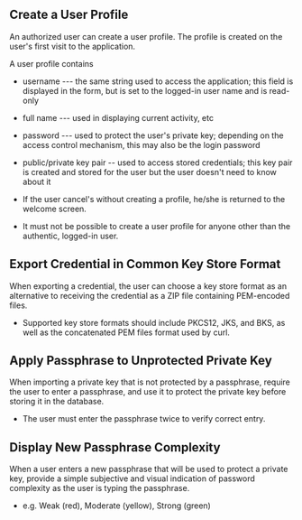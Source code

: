 Create a User Profile
---------------------

An authorized user can create a user profile.  The profile is created on the
user's first visit to the application.

A user profile contains
* username --- the same string used to access the application; this field
  is displayed in the form, but is set to the logged-in user name and is
  read-only
* full name --- used in displaying current activity, etc
* password --- used to protect the user's private key; depending on the 
  access control mechanism, this may also be the login password
* public/private key pair -- used to access stored credentials; this key pair
  is created and stored for the user but the user doesn't need to know about it

* If the user cancel's without creating a profile, he/she is returned to the
  welcome screen.
* It must not be possible to create a user profile for anyone other than the
  authentic, logged-in user.


Export Credential in Common Key Store Format
--------------------------------------------

When exporting a credential, the user can choose a key store format as an
alternative to receiving the credential as a ZIP file containing PEM-encoded
files.

* Supported key store formats should include PKCS12, JKS, and BKS, as well as 
  the concatenated PEM files format used by curl.


Apply Passphrase to Unprotected Private Key
-------------------------------------------

When importing a private key that is not protected by a passphrase, require
the user to enter a passphrase, and use it to protect the private key before
storing it in the database.

* The user must enter the passphrase twice to verify correct entry.


Display New Passphrase Complexity
---------------------------------

When a user enters a new passphrase that will be used to protect a private 
key, provide a simple subjective and visual indication of password complexity
as the user is typing the passphrase.

* e.g. Weak (red), Moderate (yellow), Strong (green)




 
  